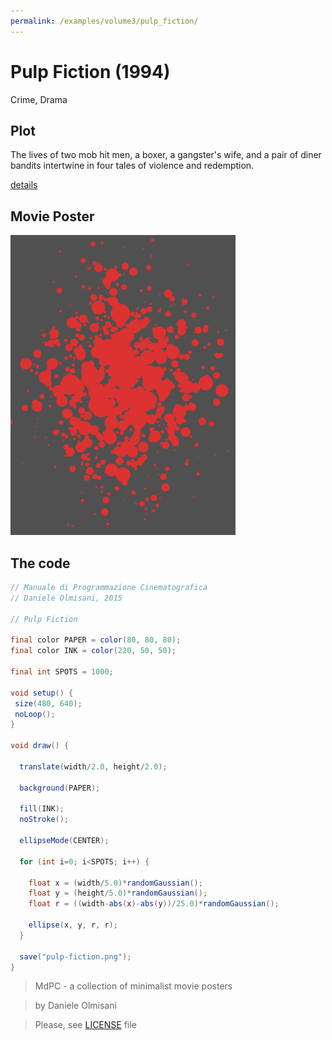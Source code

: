 ```yaml
---
permalink: /examples/volume3/pulp_fiction/
---
```

# Pulp Fiction (1994)

Crime, Drama

## Plot
The lives of two mob hit men, a boxer, a gangster's wife, and a pair of diner bandits intertwine in four tales of violence and redemption.

[details](https://www.imdb.com/title/tt0110912/)

## Movie Poster
<img src="pulp-fiction.png"  width="360px" title="Pulp Fiction">


## The code
```java
// Manuale di Programmazione Cinematografica
// Daniele Olmisani, 2015

// Pulp Fiction

final color PAPER = color(80, 80, 80);
final color INK = color(220, 50, 50);

final int SPOTS = 1000;

void setup() {
 size(480, 640);
 noLoop();
}

void draw() {
  
  translate(width/2.0, height/2.0);
  
  background(PAPER);
  
  fill(INK);
  noStroke();
  
  ellipseMode(CENTER);
  
  for (int i=0; i<SPOTS; i++) {
    
    float x = (width/5.0)*randomGaussian();
    float y = (height/5.0)*randomGaussian();
    float r = ((width-abs(x)-abs(y))/25.0)*randomGaussian();
    
    ellipse(x, y, r, r);
  }
  
  save("pulp-fiction.png");
}

```

> MdPC - a collection of minimalist movie posters

> by Daniele Olmisani

> Please, see [LICENSE](../../../LICENSE) file
